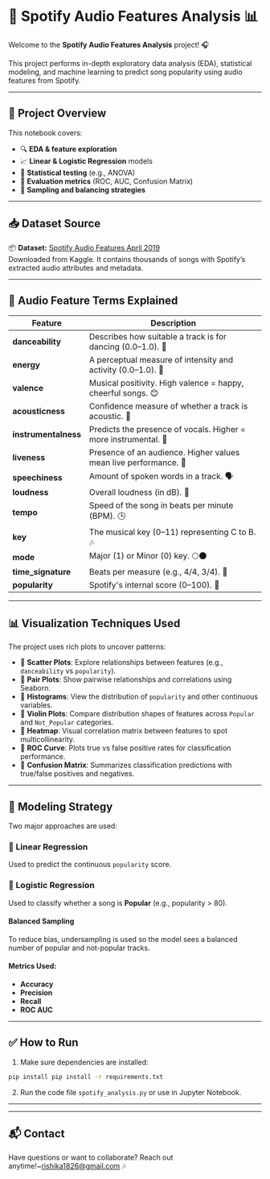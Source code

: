 # 🎵 Spotify Audio Features Analysis 📊

Welcome to the **Spotify Audio Features Analysis** project! 🎧

This project performs in-depth exploratory data analysis (EDA), statistical modeling, and machine learning to predict song popularity using audio features from Spotify.

---

## 📁 Project Overview

This notebook covers:

- 🔍 **EDA & feature exploration**
- 📈 **Linear & Logistic Regression** models
- 🧪 **Statistical testing** (e.g., ANOVA)
- 🎯 **Evaluation metrics** (ROC, AUC, Confusion Matrix)
- 🧠 **Sampling and balancing strategies**

---

## 📥 Dataset Source

📦 **Dataset:** [Spotify Audio Features April 2019](https://www.kaggle.com/datasets/zaheenhamidani/ultimate-spotify-tracks-db)  
Downloaded from Kaggle. It contains thousands of songs with Spotify’s extracted audio attributes and metadata.

---

## 🎼 Audio Feature Terms Explained

| Feature | Description |
|--------|-------------|
| **danceability** | Describes how suitable a track is for dancing (0.0–1.0). 💃 |
| **energy** | A perceptual measure of intensity and activity (0.0–1.0). 🔋 |
| **valence** | Musical positivity. High valence = happy, cheerful songs. 😊 |
| **acousticness** | Confidence measure of whether a track is acoustic. 🎸 |
| **instrumentalness** | Predicts the presence of vocals. Higher = more instrumental. 🎻 |
| **liveness** | Presence of an audience. Higher values mean live performance. 🎤 |
| **speechiness** | Amount of spoken words in a track. 🗣️ |
| **loudness** | Overall loudness (in dB). 📢 |
| **tempo** | Speed of the song in beats per minute (BPM). 🕒 |
| **key** | The musical key (0–11) representing C to B. 🎶 |
| **mode** | Major (1) or Minor (0) key. 🌕🌑 |
| **time_signature** | Beats per measure (e.g., 4/4, 3/4). 🎵 |
| **popularity** | Spotify's internal score (0–100). 🌟 |

---

## 📊 Visualization Techniques Used

The project uses rich plots to uncover patterns:

- 🔹 **Scatter Plots**: Explore relationships between features (e.g., `danceability` vs `popularity`).
- 🔹 **Pair Plots**: Show pairwise relationships and correlations using Seaborn.
- 🔹 **Histograms**: View the distribution of `popularity` and other continuous variables.
- 🔹 **Violin Plots**: Compare distribution shapes of features across `Popular` and `Not_Popular` categories.
- 🔹 **Heatmap**: Visual correlation matrix between features to spot multicollinearity.
- 🔹 **ROC Curve**: Plots true vs false positive rates for classification performance.
- 🔹 **Confusion Matrix**: Summarizes classification predictions with true/false positives and negatives.

---

## 🧠 Modeling Strategy

Two major approaches are used:

### 🔹 Linear Regression
Used to predict the continuous `popularity` score.

### 🔹 Logistic Regression
Used to classify whether a song is **Popular** (e.g., popularity > 80).

#### Balanced Sampling
To reduce bias, undersampling is used so the model sees a balanced number of popular and not-popular tracks.

#### Metrics Used:
- **Accuracy**
- **Precision**
- **Recall**
- **ROC AUC**

---

## ✅ How to Run

1. Make sure dependencies are installed:
```bash
pip install pip install -r requirements.txt

```
2. Run the code file `spotify_analysis.py` or use in Jupyter Notebook.

---



---

## 📬 Contact
Have questions or want to collaborate? Reach out anytime!~rishika1826@gmail.com 🎶
